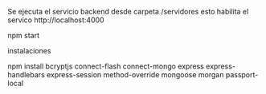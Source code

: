 Se ejecuta el servicio backend desde carpeta /servidores
esto habilita el servico http://localhost:4000

npm start



instalaciones 

npm install bcryptjs connect-flash connect-mongo express express-handlebars express-session method-override mongoose morgan passport-local
